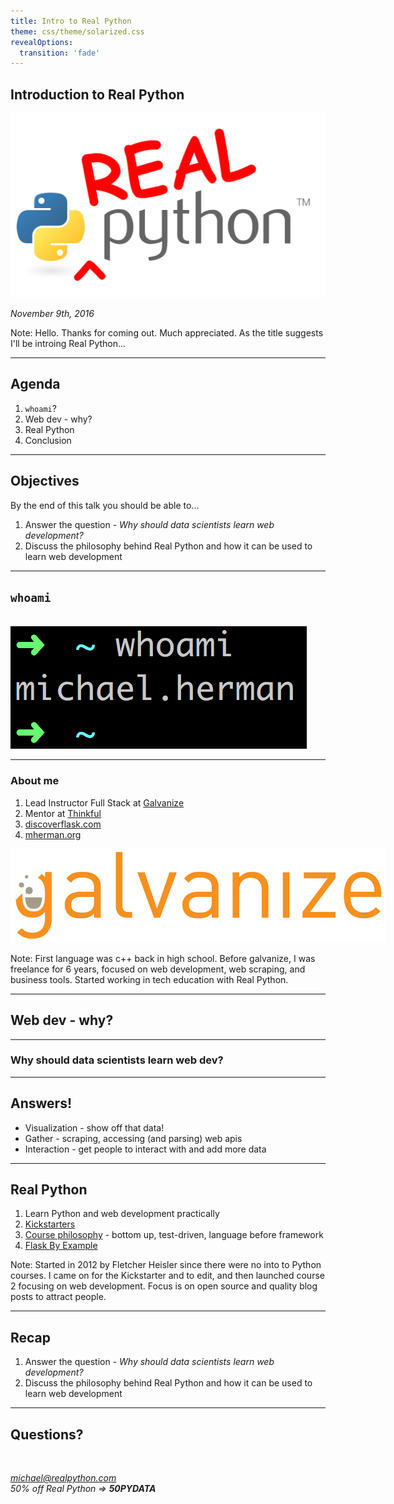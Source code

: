 ```yaml
---
title: Intro to Real Python
theme: css/theme/solarized.css
revealOptions:
  transition: 'fade'
---
```


## Introduction to Real Python

<img src="./images/realpython_logo.png" style="background:none;border:none;box-shadow:none;">

*November 9th, 2016*

Note: Hello. Thanks for coming out. Much appreciated. As the title suggests I'll be introing Real Python...

---

## Agenda

1. `whoami`?
1. Web dev - why?
1. Real Python
1. Conclusion

---

## Objectives

By the end of this talk you should be able to...

1. Answer the question -  *Why should data scientists learn web development?*
1. Discuss the philosophy behind Real Python and how it can be used to learn web development

---

## `whoami`

<br>

<img src="./images/whoami.png" style="background:none;border:none;box-shadow:none;">

----

### About me

1. Lead Instructor Full Stack at [Galvanize](http://www.galvanize.com/)
1. Mentor at [Thinkful](https://www.thinkful.com/)
1. [discoverflask.com](discoverflask.com)
1. [mherman.org](http://mherman.org/)

<img src="./images/galvanize.png" style="max-width:600px;background:none;border:none;box-shadow:none;">

Note: First language was c++ back in high school. Before galvanize, I was freelance for 6 years, focused on web development, web scraping, and business tools. Started working in tech education with Real Python.

---

## Web dev - why?

----

### Why should data scientists learn web dev?

----

## Answers!

- Visualization - show off that data!
- Gather - scraping, accessing (and parsing) web apis
- Interaction - get people to interact with and add more data

---

## Real Python

1. Learn Python and web development practically
1. [Kickstarters](https://www.kickstarter.com/projects/721054906/real-python-advanced-web-development-featuring-dja?ref=nav_search)
1. [Course philosophy](https://realpython.com/courses/) - bottom up, test-driven, language before framework
1. [Flask By Example](https://realpython.com/blog/python/flask-by-example-part-1-project-setup/)

Note: Started in 2012 by Fletcher Heisler since there were no into to Python courses. I came on for the Kickstarter and to edit, and then launched course 2 focusing on web development. Focus is on open source and quality blog posts to attract people.

---

## Recap

1. Answer the question -  *Why should data scientists learn web development?*
1. Discuss the philosophy behind Real Python and how it can be used to learn web development

---

## Questions?

<br>

*michael@realpython.com*
<br>
*50% off Real Python => **50PYDATA***

